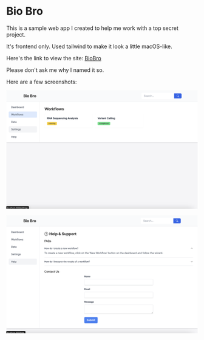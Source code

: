 # Bio Bro

This is a sample web app I created to help me work with a top secret project.

It's frontend only. Used tailwind to make it look a little macOS-like.

Here's the link to view the site: [BioBro](https://biobro.netlify.app/)

Please don't ask me why I named it so.

Here are a few screenshots:

![the workflows page](./public/smaple2.png)

![the help page](./public/smaple1.png)
